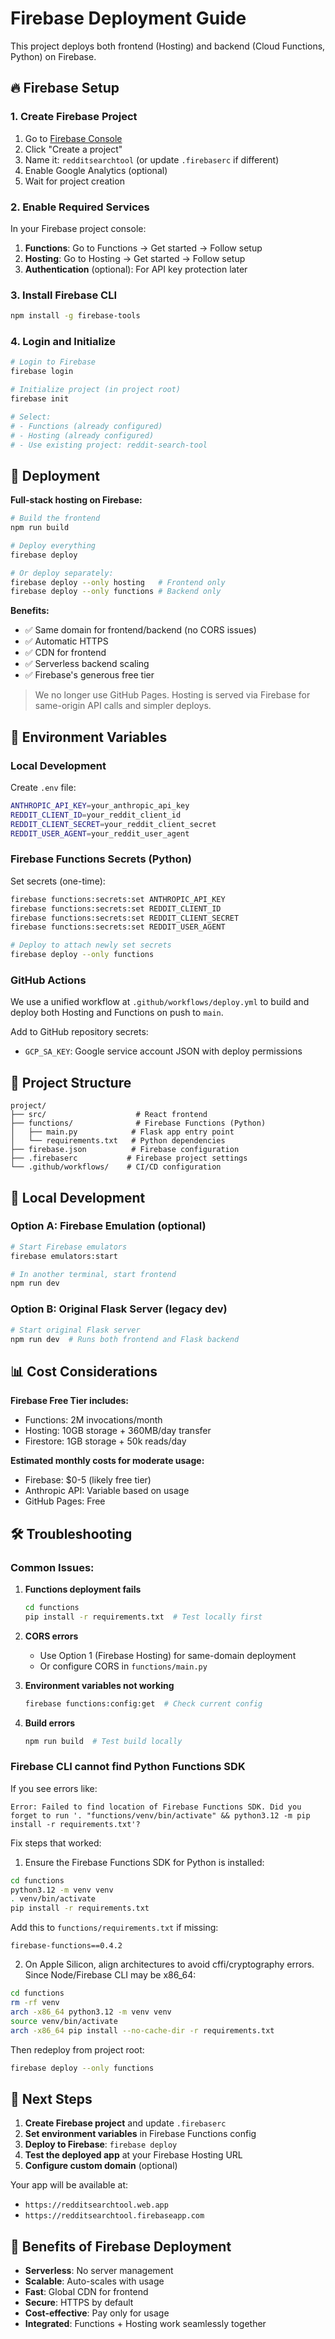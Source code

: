 # Firebase Deployment Guide

This project deploys both frontend (Hosting) and backend (Cloud Functions, Python) on Firebase.

## 🔥 Firebase Setup

### 1. Create Firebase Project

1. Go to [Firebase Console](https://console.firebase.google.com/)
2. Click "Create a project"
3. Name it: `redditsearchtool` (or update `.firebaserc` if different)
4. Enable Google Analytics (optional)
5. Wait for project creation

### 2. Enable Required Services

In your Firebase project console:

1. **Functions**: Go to Functions → Get started → Follow setup
2. **Hosting**: Go to Hosting → Get started → Follow setup
3. **Authentication** (optional): For API key protection later

### 3. Install Firebase CLI

```bash
npm install -g firebase-tools
```

### 4. Login and Initialize

```bash
# Login to Firebase
firebase login

# Initialize project (in project root)
firebase init

# Select:
# - Functions (already configured)
# - Hosting (already configured)
# - Use existing project: reddit-search-tool
```

## 🚀 Deployment

**Full-stack hosting on Firebase:**

```bash
# Build the frontend
npm run build

# Deploy everything
firebase deploy

# Or deploy separately:
firebase deploy --only hosting   # Frontend only
firebase deploy --only functions # Backend only
```

**Benefits:**
- ✅ Same domain for frontend/backend (no CORS issues)
- ✅ Automatic HTTPS
- ✅ CDN for frontend
- ✅ Serverless backend scaling
- ✅ Firebase's generous free tier

> We no longer use GitHub Pages. Hosting is served via Firebase for same-origin API calls and simpler deploys.

## 🔧 Environment Variables

### Local Development

Create `.env` file:
```bash
ANTHROPIC_API_KEY=your_anthropic_api_key
REDDIT_CLIENT_ID=your_reddit_client_id
REDDIT_CLIENT_SECRET=your_reddit_client_secret
REDDIT_USER_AGENT=your_reddit_user_agent
```

### Firebase Functions Secrets (Python)

Set secrets (one-time):
```bash
firebase functions:secrets:set ANTHROPIC_API_KEY
firebase functions:secrets:set REDDIT_CLIENT_ID
firebase functions:secrets:set REDDIT_CLIENT_SECRET
firebase functions:secrets:set REDDIT_USER_AGENT

# Deploy to attach newly set secrets
firebase deploy --only functions
```

### GitHub Actions

We use a unified workflow at `.github/workflows/deploy.yml` to build and deploy both Hosting and Functions on push to `main`.

Add to GitHub repository secrets:
- `GCP_SA_KEY`: Google service account JSON with deploy permissions

## 📁 Project Structure

```
project/
├── src/                    # React frontend
├── functions/              # Firebase Functions (Python)
│   ├── main.py            # Flask app entry point
│   └── requirements.txt   # Python dependencies
├── firebase.json          # Firebase configuration
├── .firebaserc           # Firebase project settings
└── .github/workflows/    # CI/CD configuration
```

## 🔄 Local Development

### Option A: Firebase Emulation (optional)
```bash
# Start Firebase emulators
firebase emulators:start

# In another terminal, start frontend
npm run dev
```

### Option B: Original Flask Server (legacy dev)
```bash
# Start original Flask server
npm run dev  # Runs both frontend and Flask backend
```

## 📊 Cost Considerations

**Firebase Free Tier includes:**
- Functions: 2M invocations/month
- Hosting: 10GB storage + 360MB/day transfer
- Firestore: 1GB storage + 50k reads/day

**Estimated monthly costs for moderate usage:**
- Firebase: $0-5 (likely free tier)
- Anthropic API: Variable based on usage
- GitHub Pages: Free

## 🛠️ Troubleshooting

### Common Issues:

1. **Functions deployment fails**
   ```bash
   cd functions
   pip install -r requirements.txt  # Test locally first
   ```

2. **CORS errors**
   - Use Option 1 (Firebase Hosting) for same-domain deployment
   - Or configure CORS in `functions/main.py`

3. **Environment variables not working**
   ```bash
   firebase functions:config:get  # Check current config
   ```

4. **Build errors**
   ```bash
   npm run build  # Test build locally
   ```

### Firebase CLI cannot find Python Functions SDK

If you see errors like:

```
Error: Failed to find location of Firebase Functions SDK. Did you forget to run '. "functions/venv/bin/activate" && python3.12 -m pip install -r requirements.txt'?
```

Fix steps that worked:

1) Ensure the Firebase Functions SDK for Python is installed:
```bash
cd functions
python3.12 -m venv venv
. venv/bin/activate
pip install -r requirements.txt
```
Add this to `functions/requirements.txt` if missing:
```
firebase-functions==0.4.2
```

2) On Apple Silicon, align architectures to avoid cffi/cryptography errors. Since Node/Firebase CLI may be x86_64:
```bash
cd functions
rm -rf venv
arch -x86_64 python3.12 -m venv venv
source venv/bin/activate
arch -x86_64 pip install --no-cache-dir -r requirements.txt
```

Then redeploy from project root:
```bash
firebase deploy --only functions
```

## 🚦 Next Steps

1. **Create Firebase project** and update `.firebaserc`
2. **Set environment variables** in Firebase Functions config
3. **Deploy to Firebase**: `firebase deploy`
4. **Test the deployed app** at your Firebase Hosting URL
5. **Configure custom domain** (optional)

Your app will be available at:
- `https://redditsearchtool.web.app`
- `https://redditsearchtool.firebaseapp.com`

## 🎯 Benefits of Firebase Deployment

- **Serverless**: No server management
- **Scalable**: Auto-scales with usage
- **Fast**: Global CDN for frontend
- **Secure**: HTTPS by default
- **Cost-effective**: Pay only for usage
- **Integrated**: Functions + Hosting work seamlessly together